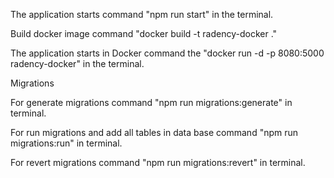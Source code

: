 The application starts command "npm run start" in the terminal.

Build docker image command "docker build -t radency-docker ."

The application starts in Docker command the "docker run -d -p 8080:5000 radency-docker" in the terminal.

Migrations

For generate migrations command "npm run migrations:generate" in terminal.

For run migrations and add all tables in data base command "npm run migrations:run" in terminal.

For revert migrations command "npm run migrations:revert" in terminal.
